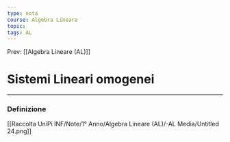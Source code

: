 ```yaml
---
type: nota
course: Algebra Lineare
topic: 
tags: AL
---
```


Prev: [[Algebra Lineare (AL)]]

# Sistemi Lineari omogenei
---

### Definizione

[[Raccolta UniPi INF/Note/1° Anno/Algebra Lineare (AL)/-AL Media/Untitled 24.png]]
